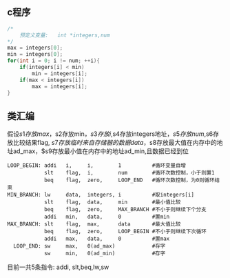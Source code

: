 
## c程序
```c
/*
    预定义变量:   int *integers,num
*/
max = integers[0];
min = integers[0];
for(int i = 0; i != num; ++i){
    if(integers[i] < min)
        min = integers[i];
    if(max < integers[i])
        max = integers[i];
}
```
## 类汇编
假设$s1存放max，$s2存放min，$s3存放i,$s4存放integers地址，$s5存放num,$s6存放比较结果flag, $s7存放临时来自存储器的数据data，$s8存放最大值在内存中的地址ad_max，$s9存放最小值在内存中的地址ad_min,且数据已经到位
```assembly
LOOP_BEGIN: addi   i,     i,        1          #循环变量自增
            slt    flag,  i,        num        #循环次数控制，小于则置1
            beq    flag,  zero,     LOOP_END   #循环次数控制，为0则循环结束
MIN_BRANCH: lw     data,  integers, i          #取integers[i]
            slt    flag,  data,     min        #最小值比较
            beq    flag,  zero,     MAX_BRANCH #不小于则继续下个分支
            addi   min,   data,     0          #置min
MAX_BRANCH: slt    flag,  max,      data       #最大值比较
            beq    flag,  zero,     LOOP_BEGIN #不小于则继续下次循环
            addi   max,   data,     0          #置max
  LOOP_END: sw     max,   0(ad_max)            #存字
            sw     min,   0(ad_min)            #存字
```

目前一共5条指令: addi, slt,beq,lw,sw